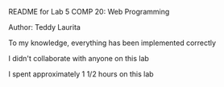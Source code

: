 README for Lab 5
COMP 20: Web Programming

Author: Teddy Laurita

To my knowledge, everything has been implemented correctly

I didn't collaborate with anyone on this lab

I spent approximately 1 1/2 hours on this lab
